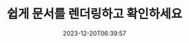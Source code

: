 ---
############################# Static ##########################
layout: "family"
date: 2023-12-20T06:39:57
draft: false

product: "Viewer"
product_tag: "viewer"

############################# Head ############################
head_title: "문서 렌더링 및 보기 API | 온프레미스 문서 뷰어 SDK 및 온라인 서비스"
head_description: "Word, PDF, Excel, Powerpoint 또는 이미지 파일을 무료로 쉽게 렌더링 및 보기"

############################# Header ##########################
title: "쉽게 문서를 렌더링하고 확인하세요"
description: |
  다양한 파일을 PDF, HTML, 이미지 형식으로 렌더링하는 고성능 문서 뷰어 SDK

  파일, 스트림, URL, FTP 서버, Amazon S3, Azure Blob Storage 등을 포함한 다양한 소스에서 문서를 로드합니다.

  반응형 HTML 페이지를 생성하고, 출력 PDF 파일을 보호하고, 페이지 순서를 변경하고, 페이지를 회전하고, 필요한 경우 메모와 설명을 렌더링합니다.

############################# Platforms ############################
supported_platforms:
  enable: true  
  head_title: "플랫폼을 선택하세요"
  title: "지원되는 플랫폼"
  description: "GroupDocs.Viewer 라이브러리는 다음 운영 체제 및 프레임워크를 지원합니다."
  details_link_title: "더 알아보기"
  items:
    # supported_platforms loop
    - title: ".NET"
      description: "GroupDocs.Viewer for .NET"
      color: "blue"
      tag: "net"
      link: "/viewer/net/"
      features_link: "https://docs.groupdocs.com/viewer/net/system-requirements/"
      features:
        # features loop
        - content: ".NET Framework 4.6.2+  <br>  .NET Core 3.1  <br>  .NET 6+"
          rows: "3"
        # features loop
        - content: "Windows, Linux"
          rows: "1"
        # features loop
        - content: "180개 이상의 파일 형식"
          rows: "1"
        # features loop
        - content: "ASP.NET Core용 UI 패키지"
          rows: "1"
        # features loop
        - content: "ASP.NET WebForms Demo  <br>  ASP.NET MVC Demo  <br>  ASP.NET Core Demo"
          rows: "3"
    
    # supported_platforms loop
    - title: "Java"
      description: "GroupDocs.Viewer for Java"
      color: "red"
      tag: "java"
      link: "/viewer/java/"
      features_link: "https://docs.groupdocs.com/viewer/java/system-requirements/"
      features:
        # features loop
        - content: "J2SE 8.0 (1.8)+"
          rows: "3"
        # features loop
        - content:  "Windows, Linux, macOS"
          rows: "1"       
        # features loop
        - content: "180개 이상의 파일 형식"
          rows: "1"
        # features loop
        - content:  "Spring 및 Dropwizard용 UI 패키지"
          rows: "1"
        # features loop
        - content:  "Spring Demo  <br>  Dropwizard demo"
          rows: "3"

    # supported_platforms loop
    - title: "Node.js"
      description: "GroupDocs.Viewer for Node.js"
      color: "green"
      tag: "nodejs-java"
      link: "/viewer/nodejs-java/"
      features_link: "https://docs.groupdocs.com/viewer/nodejs-java/system-requirements/"
      features:
        # features loop
        - content: "Node.js 16+  <br>  and J2SE 8.0 (1.8)+"
          rows: "3"
        # features loop
        - content:  "Windows, Linux, macOS"
          rows: "1"
        # features loop
        - content:  "180개 이상의 파일 형식"
          rows: "1"
        # features loop
        - content:  "UI 패키지 - 출시 예정"
          rows: "1" 
        # features loop
        - content:  "데모 - 곧 출시 예정"
          rows: "3" 

    # supported_platforms loop
    - title: "Python"
      description: "GroupDocs.Viewer for Python"
      color: "yellow"
      tag: "python-net"
      link: "/viewer/python-net/"
      features_link: "https://docs.groupdocs.com/viewer/python-net/system-requirements/"
      features:
        # features loop
        - content: "Python 3.9+  <br>  and .Net 6+"
          rows: "3"
        # features loop
        - content:  "Windows, Linux, macOS"
          rows: "1"
        # features loop
        - content:  "180개 이상의 파일 형식"
          rows: "1"
        # features loop
        - content:  "UI 패키지 - 출시 예정"
          rows: "1" 
        # features loop
        - content:  "데모 - 곧 출시 예정"
          rows: "3" 

############################# Features ############################

features:
  enable: true
  title: "GroupDocs.Viewer의 기능 세트"
  description: "타사 소프트웨어 없이 볼 수 있도록 애플리케이션에서 HTML, PDF, PNG 및 JPEG와 같은 다양한 유형의 파일을 렌더링하는 API입니다."

  items:
    # feature loop
    - icon: "view"
      title: "문서 및 이미지 보기"
      content: "문서를 HTML, PDF, PNG 및 JPEG 파일로 렌더링하여 봅니다."

    # feature loop
    - icon: "password"
      title: "보안 문서 열기"
      content: "암호화된 문서를 열려면 비밀번호를 지정하세요."

    # feature loop
    - icon: "load"
      title: "어디서나 파일 로드"
      content: "다양한 파일, URL, FTP 서버, Amazon S3 등에서 문서를 로드하세요."
    
    # feature loop
    - icon: "pages"
      title: "전체 또는 특정 페이지 렌더링"
      content: "렌더링할 페이지 번호 범위를 지정합니다."


############################# Code samples ############################
code_samples:
  enable: true
  title: "GroupDocs.Viewer 코드 샘플"
  description: "C#, Java, TypeScript의 일반적인 GroupDocs.Viewer 작업의 일부 사용 사례"
  items:
    # code sample loop
    - title: "DOCX 파일을 PDF로 렌더링하는 방법"
      content: |
       Microsoft Word나 기타 소프트웨어를 설치하지 않고도 DOCX 문서를 PDF로 렌더링할 수 있습니다. 웹 애플리케이션이든 데스크탑 애플리케이션이든 관계없이 .NET 애플리케이션 내에서 DOCX 파일을 쉽게 로드하고 볼 수 있습니다. 다음은 DOCX 파일을 PDF로 렌더링하는 방법의 예입니다.
      samples:
        - language: "C#"
          color: "blue"
          content: |
            ```csharp {style=abap}   
            // 렌더링할 DOCX 파일 로드
            using (Viewer viewer = new Viewer("sample.docx"))
            {
              // DOCX를 PDF 파일로 렌더링
              PdfViewOptions viewOptions = new PdfViewOptions();
              viewer.View(viewOptions);
            }
            ```
        - language: "Java"
          color: "red"
          content: |
            ```java {style=abap}   
            import com.groupdocs.viewer.Viewer;
            import com.groupdocs.viewer.options.PdfViewOptions;
            // ...
            // 렌더링할 DOCX 파일 로드
            try (Viewer viewer = new Viewer("sample.docx")) {
                // DOCX를 PDF 파일로 렌더링
                PdfViewOptions viewOptions = new PdfViewOptions();
                viewer.view(viewOptions);
            }
            ```
        - language: "TypeScript"
          color: "green"
          content: |
            ```javascript {style=abap}  
            // 렌더링할 DOCX 파일 로드
            const viewer = new groupdocs.viewer.Viewer("sample.docx")
            
            // DOCX를 PDF 파일로 렌더링
            const viewOptions = groupdocs.viewer.PdfViewOptions(output.pdf)
            viewer.view(viewOptions)
            ```

        - language: "Python"
          color: "yellow"
          content: |
            ```python {style=abap} 
            import groupdocs.viewer as gv
            import groupdocs.viewer.options as gvo   
            // 렌더링할 DOCX 파일 로드
            with gv.Viewer("sample.docx") as viewer:
            
                // DOCX를 PDF 파일로 렌더링
                viewOptions = gvo.PdfViewOptions("output.pdf")
                viewer.view(viewOptions)
            ```

############################# Formats ############################
formats:
  enable: true
  title:  "180개 이상의 파일 형식 지원"
  description: "GroupDocs.Viewer는 가장 널리 사용되는 [파일 형식](https://docs.groupdocs.com/viewer/net/supported-document-formats/) 작업을 지원합니다."


############################# Metrics ############################

metrics:
  enable: true
  title: "심층적인 지표 및 통계적 통찰력"
  description: "당사의 성과, 영향 및 성장에 대한 포괄적인 지표와 통계적 통찰력을 제공하는 주요 수치에 대한 자세한 분석을 살펴보세요."

  items:
    # metrics loop
    - number: "180+"
      title: "지원되는 형식"
      content: "문서, 이미지, CAD 도면을 포함한 180개 이상의 파일 형식을 번거로움 없이 쉽게 볼 수 있습니다. 포괄적인 보기 솔루션을 사용하여 호환성 장벽을 허물고 다양한 파일에 쉽게 액세스하세요."
    # metrics loop
    - number: "1.0M"
      title: "NuGet 다운로드"
      content: "NuGet 패키지 솔루션은 수많은 프로젝트에 원활한 통합과 귀중한 기능을 제공하여 개발자 커뮤니티에서 신뢰할 수 있고 널리 채택되는 리소스가 되었습니다."

    # metrics loop
    - number: "10+"
      title: "도서관"
      content: "우리 제품에는 성능 최적화를 위한 고급 기능을 제공하는 10개 이상의 라이브러리가 포함되어 있습니다. 이러한 라이브러리는 비교할 수 없는 기능으로 다양한 개발 요구 사항을 충족하도록 설계되었습니다."
    
    # metrics loop
    - number: "100+"
      title: "행복한 고객"
      content: "전 세계에서 가장 상징적인 브랜드에 서비스를 제공합니다. 수백 명이 GroupDocs.Viewer를 좋아하는 이유를 알아보세요! 원활한 탐색, 편리한 공동작업, 비교할 수 없는 사용 편의성을 살펴보세요. 지금 가입하세요!"


############################# Customers ############################
# logo size X1 => 170:70  X2 => 340 : 140

customers:
  enable: true
  title: "우리의 행복한 고객"
  description: "GroupDocs 라이브러리는 전 세계적으로 유명하고 뛰어난 브랜드에서 사용됩니다."

  items:
    # customers loop
    - title: "BenQ Corporation"
      logo: "benq"
    # customers loop
    - title: "Nasdaq Stock Market"
      logo: "nasdaq"
    # customers loop
    - title: "AT&T Inc."
      logo: "att"
    # customers loop
    - title: "AstraZeneca"
      logo: "astrazeneca"
    # customers loop
    - title: "Central Bank of Argentina"
      logo: "argentinacentralbank"
    # customers loop
    - title: "Roche Holding AG"
      logo: "roche"
    # customers loop
    - title: "Capita"
      logo: "capita"
    # customers loop
    - title: "Axa S.A."
      logo: "axa"
    # customers loop
    - title: "Instructure Inc."
      logo: "instructure"
     # customers loop
    - title: "Wipro"
      logo: "wipro"



############################# Actions ############################

actions:
  enable: true
  title: "시작할 준비가 되셨나요?"
  description: "GroupDocs.Viewer 기능을 무료로 사용해 보거나 라이선스를 요청하세요"

  items:
    #  loop
    - title: ".NET"
      link: "/viewer/net/"
      color: "blue"
        #  loop
    - title: "Java"
      link: "/viewer/java/"
      color: "red"
        #  loop
    - title: "Node.js"
      link: "/viewer/nodejs-java/"
      color: "green"
        #  loop
    - title: "Python"
      link: "/viewer/python-net/"
      color: "yellow"

############################# Faq ############################

faq:
  enable: true
  title: "일반적인 질문과 우려 사항"
  description: "자주 묻는 질문(FAQ) 섹션에서 일반적인 문의에 대한 답변을 찾아 문의 사항과 우려 사항을 빠르게 해결하세요."

  items:
    #  loop
    - question: "구매하기 전에 GroupDocs 제품을 평가할 수 있습니까?"
      answer: |
        예! 모든 GroupDocs 제품에는 위험이 없는 평가판이 제공됩니다. 우리는 개발자들이 귀하의 요구 사항을 100% 충족할 수 있도록 구매하기 전에 API를 다운로드하고 사용해 볼 것을 강력히 권장합니다.
    #  loop
    - question: "GroupDocs에서는 제품 시연을 합니까?"
      answer: |
        아니요, 우리의 초점은 API와 가장 기능적이고 안정적인 제품을 만드는 것입니다. 우리는 [임시 라이선스](https://purchase.groupdocs.com/temporary-license/) 형태로 모든 기능을 갖춘 무료 평가판을 제공하므로 직접 제품을 테스트해 볼 수 있습니다.
    #  loop
    - question: "제품은 어디서 다운로드할 수 있나요?"
      answer: |
        모든 제품은 [웹사이트](https://releases.groupdocs.com)에서 다운로드할 수 있습니다. 우리는 소프트웨어의 물리적 사본을 우편으로 보내지 않습니다.    
    #  loop
    - question: "GroupDocs 개발자 라이센스는 사용자별인가요, 아니면 지정된 사용자별인가요?"
      answer: |
        GroupDocs 개발자 라이센스는 지정 사용자별이 아닌 사용자별입니다. 우리는 코딩 팀의 구성원이 시간이 지남에 따라 변경될 수 있으며 발생할 때마다 라이선스를 업데이트하는 것이 실용적이지 않다는 것을 알고 있습니다.
    #  loop
    - question: "활동 중인 개발자에게만 라이선스가 필요합니까? 예를 들어, 두 명의 개발자로 구성된 팀이 A 교대 근무를 하고 두 번째 개발자 두 팀이 교대 B 근무를 하고 있습니다. 이 상황에서 라이선스가 2개 또는 4개가 필요합니까?"
      answer: |
        프로젝트에 참여하는 모든 개발자는 라이선스를 취득해야 합니다. 이 상황에서 GroupDocs는 팀 구성원이 4명인 것으로 간주합니다(그들이 서로 다른 시간에 일하더라도).

############################# Cloud ############################

cloud_links:
  enable: true
  title: "GroupDocs.Viewer 로우 코드 API"
  description: "클라우드 기반 REST API를 사용하여 모든 유형의 애플리케이션에서 문서 또는 이미지 보기를 가속화하세요."

  items:
    #  loop
    - icon: "groupdocs_viewer-for-curl"
      title: "GroupDocs.Viewer Cloud for cURL"
      link: "https://products.groupdocs.cloud/viewer/curl"
      content: "cURL RESTful 문서 뷰어 API를 사용하여 애플리케이션에서 Microsoft Office, PDF 및 기타 다양한 표준 파일 형식을 효율적으로 렌더링하고 선보일 수 있습니다."

    #  loop
    - icon: "groupdocs_viewer-for-net"
      title: "GroupDocs.Viewer Cloud for .NET"
      link: "https://products.groupdocs.cloud/viewer/net"
      content: ".NET용 Cloud SDK를 사용하여 .NET 애플리케이션의 문서 보기 기능을 향상하세요. HTML, PDF 또는 이미지 형식으로 문서를 원활하게 볼 수 있습니다."
    #  loop
    - icon: "groupdocs_viewer-for-java"
      title: "GroupDocs.Viewer Cloud for Java"
      link: "https://products.groupdocs.cloud/viewer/java"
      content: "특별히 제작된 Java용 Document Viewer SDK를 사용하여 고급 문서 렌더링 기능을 Java 애플리케이션에 통합하세요."

############################# Apps ############################

app_links:
  enable: true
  title: "GroupDocs.Viewer NoCode 앱"
  description: "브라우저에서 180개 이상의 인기 있는 파일 형식을 볼 수 있는 온라인 애플리케이션"

  items:
    #  loop
    - icon: "groupdocs_viewer-app"
      title: "GroupDocs.Viewer Total"
      link: "https://products.groupdocs.app/viewer/total"
      content: "무료 온라인 애플리케이션을 탐색하여 선호하는 웹 브라우저에서 직접 180개 이상의 파일 형식을 확인하세요."

    #  loop
    - icon: "groupdocs_words-app"
      title:  "GroupDocs.Viewer DOCX"
      link: "https://products.groupdocs.app/viewer/docx"
      content: "다양한 장치에서 Microsoft Word 파일을 쉽게 볼 수 있는 웹 기반 도구입니다."

    #  loop
    - icon: "groupdocs_pdf-app"
      title:  "GroupDocs.Viewer PDF"
      link: "https://products.groupdocs.app/viewer/pdf"
      content: "무료 PDF 뷰어를 사용하여 온라인으로 PDF 파일을 열고 봅니다."
    

---